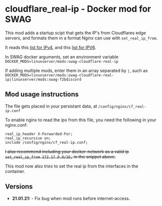 # cloudflare_real-ip - Docker mod for SWAG

This mod adds a startup scipt that gets the IP's from Cloudflares edge servers, and formats them in a format Nginx can use with `set_real_ip_from`.

It reads this [list for IPv4](https://www.cloudflare.com/ips-v4), and this [list for IPV6](https://www.cloudflare.com/ips-v6).

In SWAG docker arguments, set an environment variable `DOCKER_MODS=linuxserver/mods:swag-cloudflare-real-ip`

If adding multiple mods, enter them in an array separated by `|`, such as `DOCKER_MODS=linuxserver/mods:swag-cloudflare-real-ip|linuxserver/mods:swag-f2bdiscord`

## Mod usage instructions

The file gets placed in your persistant data, at `/config/nginx/cf_real-ip.conf`

To enable nginx to read the ips from this file, you need the following in your nginx.conf:

```nginx
real_ip_header X-Forwarded-For;
real_ip_recursive on;
include /config/nginx/cf_real-ip.conf;
```

~~I also recommend including your docker-network as a valid ip `set_real_ip_from 172.17.0.0/16;` in the snippet above.~~

This mod now also *tries* to set the real ip from the interfaces in the container.

## Versions

* **21.01.21:** - Fix bug when mod runs before internet-access.
